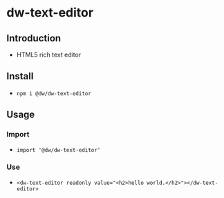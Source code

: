 # dw-text-editor

## Introduction
- HTML5 rich text editor

## Install
- `npm i @dw/dw-text-editor`

## Usage

### Import
- `import '@dw/dw-text-editor'`

### Use
- `<dw-text-editor readonly value="<h2>hello world.</h2>"></dw-text-editor>`